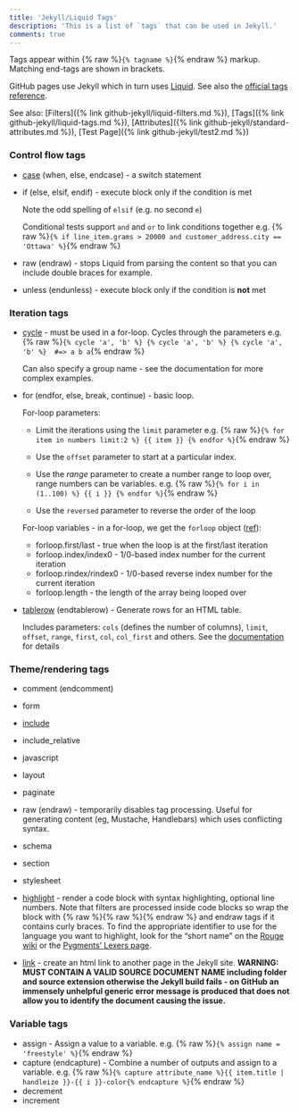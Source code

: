 ```yaml
---
title: 'Jekyll/Liquid Tags'
description: 'This is a list of `tags` that can be used in Jekyll.'
comments: true
---
```


Tags appear within {% raw %}`{% tagname %}`{% endraw %} markup.
Matching end-tags are shown in brackets.

GitHub pages use Jekyll which in turn uses [Liquid](https://help.shopify.com/themes/liquid).
See also the [official tags reference](https://help.shopify.com/themes/liquid/tags).

See also: [Filters]({% link github-jekyll/liquid-filters.md %}), [Tags]({% link github-jekyll/liquid-tags.md %}), [Attributes]({% link github-jekyll/standard-attributes.md %}), [Test Page]({% link github-jekyll/test2.md %})

### Control flow tags
- [case](https://help.shopify.com/themes/liquid/tags/control-flow-tags#case-when) (when, else, endcase) - a switch statement
- if (else, elsif, endif) - execute block only if the condition is met

  Note the odd spelling of `elsif` (e.g. no second `e`)

  Conditional tests support `and` and `or` to link conditions together
  e.g. {% raw %}`{% if line_item.grams > 20000 and customer_address.city == 'Ottawa' %}`{% endraw %}

- raw (endraw) - stops Liquid from parsing the content so that you can include double braces for example.
- unless (endunless) - execute block only if the condition is **not** met

### Iteration tags
* [cycle](https://help.shopify.com/themes/liquid/tags/iteration-tags#cycle) - must be used in a for-loop. Cycles through the parameters
  e.g. {% raw %}`{% cycle 'a', 'b' %} {% cycle 'a', 'b' %} {% cycle 'a', 'b' %}  #=> a b a`{% endraw %}

  Can also specify a group name - see the documentation for more complex examples.

* for (endfor, else, break, continue) - basic loop.

  For-loop parameters:
  * Limit the iterations using the `limit` parameter
    e.g. {% raw %}`{% for item in numbers limit:2 %} {{ item }} {% endfor %}`{% endraw %}

  * Use the `offset` parameter to start at a particular index.

  * Use the _range_ parameter to create a number range to loop over, range numbers can be variables.
    e.g. {% raw %}`{% for i in (1..100) %} {{ i }} {% endfor %}`{% endraw %}

  * Use the `reversed` parameter to reverse the order of the loop

  For-loop variables - in a for-loop, we get the `forloop` object ([ref](https://help.shopify.com/themes/liquid/objects/for-loops)):
  * forloop.first/last - true when the loop is at the first/last iteration
  * forloop.index/index0 - 1/0-based index number for the current iteration
  * forloop.rindex/rindex0 - 1/0-based reverse index number for the current iteration
  * forloop.length - the length of the array being looped over

* [tablerow](https://help.shopify.com/themes/liquid/tags/iteration-tags#tablerow) (endtablerow) - Generate rows for an HTML table.

  Includes parameters: `cols` (defines the number of columns), `limit`, `offset`, `range`, `first`, `col`, `col_first` and others. See the [documentation](https://help.shopify.com/themes/liquid/objects/tablerow) for details

### Theme/rendering tags
* comment (endcomment)
* form
* [include](https://jekyllrb.com/docs/includes/)
* include_relative
* javascript
* layout
* paginate
* raw (endraw) - temporarily disables tag processing. Useful for generating content (eg, Mustache, Handlebars) which uses conflicting syntax.
* schema
* section
* stylesheet

* [highlight](https://jekyllrb.com/docs/templates/#code-snippet-highlighting) - render a code block with syntax highlighting, optional line numbers. Note that filters are processed inside code blocks so wrap the block with {% raw %}{% raw %}{% endraw %} and endraw tags if it contains curly braces. To find the appropriate identifier to use for the language you want to highlight, look for the “short name” on the [Rouge wiki](https://github.com/jayferd/rouge/wiki/List-of-supported-languages-and-lexers) or the [Pygments’ Lexers page](http://pygments.org/docs/lexers/).

* [link](https://jekyllrb.com/docs/templates/#links) - create an html link to another page in the Jekyll site. **WARNING: MUST CONTAIN A VALID SOURCE DOCUMENT NAME including folder and source extension otherwise the Jekyll build fails - on GitHub an immensely unhelpful generic error message is produced that does not allow you to identify the document causing the issue.**

### Variable tags
* assign - Assign a value to a variable. e.g. {% raw %}`{% assign name = 'freestyle' %}`{% endraw %}
* capture (endcapture) - Combine a number of outputs and assign to a variable.
  e.g. {% raw %}`{% capture attribute_name %}{{ item.title | handleize }}-{{ i }}-color{% endcapture %}`{% endraw %}
* decrement
* increment

